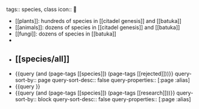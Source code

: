 tags:: species, class
icon:: 🌈

- [[plants]]: hundreds of species in [[citadel genesis]] and [[batuka]]
- [[animals]]: dozens of species in [[citadel genesis]] and [[batuka]]
- [[fungi]]: dozens of species in [[batuka]]
-
- ## [[species/all]]
- {{query (and (page-tags [[species]]) (page-tags [[rejected]]))}}
  query-sort-by:: page
  query-sort-desc:: false
  query-properties:: [:page :alias]
- {{query }}
- {{query (and (page-tags [[species]]) (page-tags [[research]]))}}
  query-sort-by:: block
  query-sort-desc:: false
  query-properties:: [:page :alias]